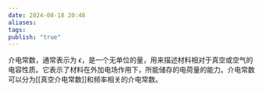 ```yaml
---
date: 2024-08-18 20:48
aliases: 
tags: 
publish: "true"
---
```

介电常数，通常表示为 $\epsilon$，是一个无单位的量，用来描述材料相对于真空或空气的电容性质。它表示了材料在外加电场作用下，所能储存的电荷量的能力。介电常数可以分为[[真空介电常数]]和频率相关的介电常数。
